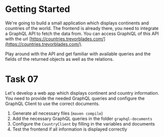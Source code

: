 # Getting Started

We're going to build a small application which displays continents and countries of the world.
The frontend is already there, you need to integrate a GraphQL API to fetch the data from.
You can access GraphiQL of this API with the url [https://countries.trevorblades.com/](https://countries.trevorblades.com/).

Play around with the API and get familiar with available queries and the fields of the returned objects as well as the relations.

# Task 07

Let's develop a web app which displays continent and country information.
You need to provide the needed GraphQL queries and configure the GraphQL Client to use the correct documents.

1. Generate all necessary files (`maven compile`)
2. Add the necessary GraphQL queries in the folder `graphql-documents`
3. Configure the `CountryClient` by filling in the variables and documents
4. Test the frontend if all information is displayed correctly
